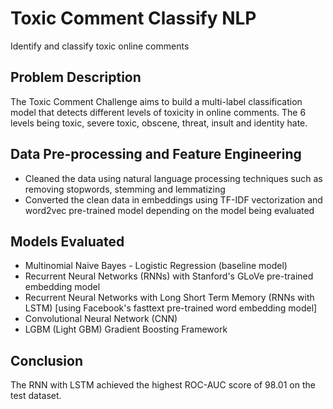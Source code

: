 # Toxic Comment Classify NLP
Identify and classify toxic online comments

## Problem Description
The Toxic Comment Challenge aims to build a multi-label classification model that detects different levels of toxicity in online comments. The 6 levels being toxic, severe toxic, obscene, threat, insult and identity hate.

## Data Pre-processing and Feature Engineering
- Cleaned the data using natural language processing techniques such as removing stopwords, stemming and lemmatizing
- Converted the clean data in embeddings using TF-IDF vectorization and word2vec pre-trained model depending on the model being evaluated

## Models Evaluated
- Multinomial Naive Bayes - Logistic Regression (baseline model)
- Recurrent Neural Networks (RNNs) with Stanford's GLoVe pre-trained embedding model
- Recurrent Neural Networks with Long Short Term Memory (RNNs with LSTM) [using Facebook's fasttext pre-trained word embedding model]
- Convolutional Neural Network (CNN)
- LGBM (Light GBM) Gradient Boosting Framework

## Conclusion
The RNN with LSTM achieved the highest ROC-AUC score of 98.01 on the test dataset.
